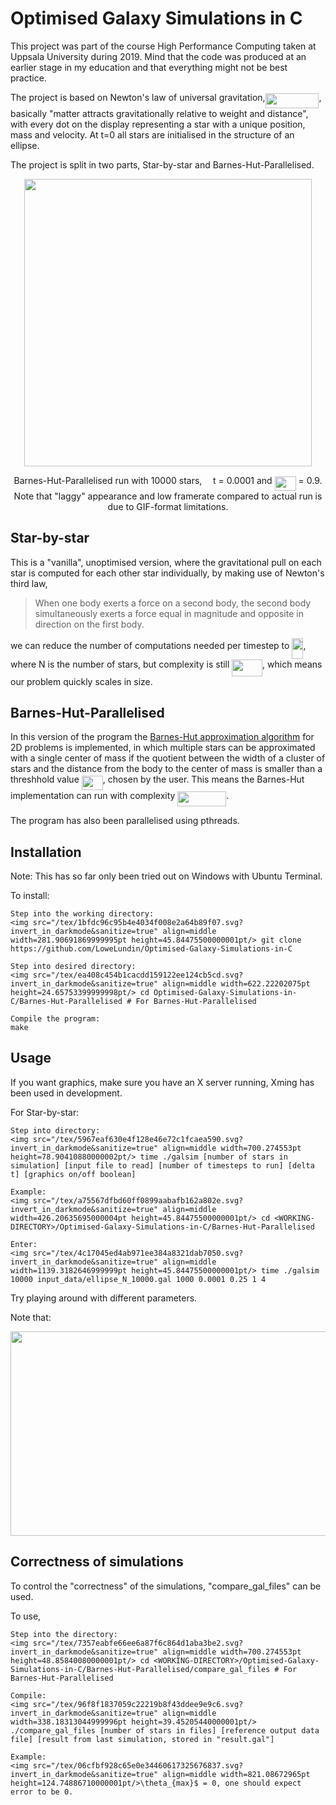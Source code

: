 # Optimised Galaxy Simulations in C

This project was part of the course High Performance Computing taken at Uppsala University during 2019. Mind that the code was produced at an earlier stage in my education and that everything might not be best practice.

The project is based on Newton's law of universal gravitation,<img src="/tex/ebe1a6a00f5417138a18fd859a6bb504.svg?invert_in_darkmode&sanitize=true&sanitize=true" align=middle width=85.82971649999999pt height=23.388043799999995pt/>, basically "matter attracts gravitationally relative to weight and distance", with every dot on the display representing a star with a unique position, mass and velocity. At t=0 all stars are initialised in the structure of an ellipse.

The project is split in two parts, Star-by-star and Barnes-Hut-Parallelised.

<p align="center">
  <img width="460" height="460" src=galsim.gif>

</p>
<p align="center">Barnes-Hut-Parallelised run with 10000 stars, <img src="/tex/7e9fe18dc67705c858c077c5ee292ab4.svg?invert_in_darkmode&sanitize=true" align=middle width=13.69867124999999pt height=22.465723500000017pt/>t = 0.0001 and <img src="/tex/20d4bcfec3faaaae8404a53c8fc76fb2.svg?invert_in_darkmode&sanitize=true" align=middle width=33.96649739999999pt height=22.831056599999986pt/> = 0.9. <br>
  Note that "laggy" appearance and low framerate compared to actual run is due to GIF-format limitations.
</p>


## Star-by-star

This is a "vanilla", unoptimised version, where the gravitational pull on each star is computed for each other star individually, by making use of Newton's third law, 

> When one body exerts a force on a second body, the second body simultaneously exerts a force equal in magnitude and opposite in direction on the first body.

we can reduce the number of computations needed per timestep to <img src="/tex/f97c1a43186c0257a4914ddce10d9cda.svg?invert_in_darkmode&sanitize=true&sanitize=true" align=middle width=18.061748099999996pt height=33.45973289999998pt/>, where N is the number of stars, but complexity is still <img src="/tex/8e90dbe2d3ca28b3ad0012cb03e7ead6.svg?invert_in_darkmode&sanitize=true&sanitize=true" align=middle width=48.70330244999999pt height=26.76175259999998pt/>, which means our problem quickly scales in size.

## Barnes-Hut-Parallelised

In this version of the program the [Barnes-Hut approximation algorithm](https://en.wikipedia.org/wiki/Barnes%E2%80%93Hut_simulation) for 2D problems is implemented, in which multiple stars can be approximated with a single center of mass if the quotient between the width of a cluster of stars and the distance from the body to the center of mass is smaller than a  threshhold value <img src="/tex/20d4bcfec3faaaae8404a53c8fc76fb2.svg?invert_in_darkmode&sanitize=true&sanitize=true" align=middle width=33.96649739999999pt height=22.831056599999986pt/>, chosen by the user. This means the Barnes-Hut implementation can run with complexity <img src="/tex/5e99fdb26ddd5a0574d81f3326828c09.svg?invert_in_darkmode&sanitize=true" align=middle width=77.95556339999999pt height=24.65753399999998pt/>.

The program has also been parallelised using pthreads.

## Installation
Note: This has so far only been tried out on Windows with Ubuntu Terminal.

To install:
```
Step into the working directory:
<img src="/tex/1bfdc96c95b4e4034f008e2a64b89f07.svg?invert_in_darkmode&sanitize=true" align=middle width=281.90691869999995pt height=45.84475500000001pt/> git clone https://github.com/LoweLundin/Optimised-Galaxy-Simulations-in-C

Step into desired directory:
<img src="/tex/ea408c454b1cacdd159122ee124cb5cd.svg?invert_in_darkmode&sanitize=true" align=middle width=622.22202075pt height=24.65753399999998pt/> cd Optimised-Galaxy-Simulations-in-C/Barnes-Hut-Parallelised # For Barnes-Hut-Parallelised

Compile the program:
make
```

## Usage

If you want graphics, make sure you have an X server running, Xming has been used in development.

For Star-by-star: 
```
Step into directory:
<img src="/tex/5967eaf630e4f128e46e72c1fcaea590.svg?invert_in_darkmode&sanitize=true" align=middle width=700.274553pt height=78.90410880000002pt/> time ./galsim [number of stars in simulation] [input file to read] [number of timesteps to run] [delta t] [graphics on/off boolean]

Example: 
<img src="/tex/a75567dfbd60ff0899aabafb162a802e.svg?invert_in_darkmode&sanitize=true" align=middle width=426.20635695000004pt height=45.84475500000001pt/> cd <WORKING-DIRECTORY>/Optimised-Galaxy-Simulations-in-C/Barnes-Hut-Parallelised

Enter:
<img src="/tex/4c17045ed4ab971ee384a8321dab7050.svg?invert_in_darkmode&sanitize=true" align=middle width=1139.3182646999999pt height=45.84475500000001pt/> time ./galsim 10000 input_data/ellipse_N_10000.gal 1000 0.0001 0.25 1 4
```
Try playing around with different parameters.

Note that:
<p align="center"><img src="/tex/59ddc08a56b7bd9c226ed28bca97979a.svg?invert_in_darkmode&sanitize=true&sanitize=true" align=middle width=676.8955676999999pt height=327.03196679999996pt/></p>

## Correctness of simulations

To control the "correctness" of the simulations, "compare_gal_files" can be used.

To use, 

```
Step into the directory:
<img src="/tex/7357eabfe66ee6a87f6c864d1aba3be2.svg?invert_in_darkmode&sanitize=true" align=middle width=700.274553pt height=48.85840080000001pt/> cd <WORKING-DIRECTORY>/Optimised-Galaxy-Simulations-in-C/Barnes-Hut-Parallelised/compare_gal_files # For Barnes-Hut-Parallelised

Compile:
<img src="/tex/96f8f1837059c22219b8f43ddee9e9c6.svg?invert_in_darkmode&sanitize=true" align=middle width=338.18313044999996pt height=39.45205440000001pt/> ./compare_gal_files [number of stars in files] [reference output data file] [result from last simulation, stored in "result.gal"] 

Example:
<img src="/tex/06cfbf928c65e0e34460617325676837.svg?invert_in_darkmode&sanitize=true" align=middle width=821.08672965pt height=124.74886710000001pt/>\theta_{max}$ = 0, one should expect error to be 0.
